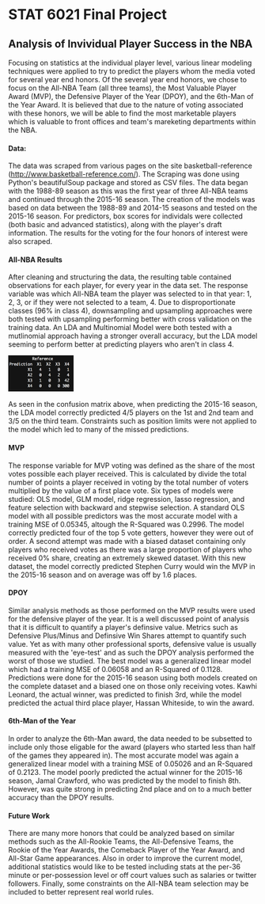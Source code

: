 # STAT 6021 Final Project
## Analysis of Invividual Player Success in the NBA

Focusing on statistics at the individual player level, various linear modeling techniques were applied to try to predict the players whom the media voted for several year end honors. Of the several year end honors, we chose to focus on the All-NBA Team (all three teams), the Most Valuable Player Award (MVP), the Defensive Player of the Year (DPOY), and the 6th-Man of the Year Award. It is believed that due to the nature of voting associated with these honors, we will be able to find the most marketable players which is valuable to front offices and team's mareketing departments within the NBA.

#### Data:
The data was scraped from various pages on the site basketball-reference (http://www.basketball-reference.com/). The Scraping was done using Python's beautifulSoup package and stored as CSV files. The data began with the 1988-89 season as this was the first year of three All-NBA teams and continued through the 2015-16 season. The creation of the models was based on data between the 1988-89 and 2014-15 seasons and tested on the 2015-16 season. For predictors, box scores for individals were collected (both basic and advanced statistics), along with the player's draft information. The results for the voting for the four honors of interest were also scraped.

#### All-NBA Results
After cleaning and structuring the data, the resulting table contained observations for each player, for every year in the data set. The response variable was which All-NBA team the player was selected to in that year: 1, 2, 3, or if they were not selected to a team, 4. Due to disproportionate classes (96% in class 4), downsampling and upsampling approaches were both tested with upsampling performing better with cross validation on the training data. An LDA and Multinomial Model were both tested with a mutlinomial approach having a stronger overall accuracy, but the LDA model seeming to perform better at predicting players who aren't in class 4.

![matrix](https://github.com/mdavolio/stat_nba/blob/master/confusion_matrix.PNG)

As seen in the confusion matrix above, when predicting the 2015-16 season, the LDA model correctly predicted 4/5 players on the 1st and 2nd team and 3/5 on the third team. Constraints such as position limits were not applied to the model which led to many of the missed predictions.

#### MVP
The response variable for MVP voting was defined as the share of the most votes possible each player received. This is calculated by divide the total number of points a player received in voting by the total number of voters multiplied by the value of a first place vote. Six types of models were studied: OLS model, GLM model, ridge regression, lasso regression, and feature selection with backward and stepwise selection. A standard OLS model with all possible predictors was the most accurate model with a training MSE of 0.05345, altough the R-Squared was 0.2996. The model correctly predicted four of the top 5 vote getters, however they were out of order. A second attempt was made with a biased dataset containing only players who received votes as there was a large proportion of players who received 0% share, creating an extremely skewed dataset. With this new dataset, the model correctly predicted Stephen Curry would win the MVP in the 2015-16 season and on average was off by 1.6 places.

#### DPOY
Similar analysis methods as those performed on the MVP results were used for the defensive player of the year. It is a well discussed point of analysis that it is difficult to quantify a player's definsive value. Metrics such as Defensive Plus/Minus and Definsive Win Shares attempt to quantify such value. Yet as with many other professional sports, defensive value is usually measured with the 'eye-test' and as such the DPOY analysis performed the worst of those we studied. The best model was a generalized linear model which had a training MSE of 0.06058 and an R-Squared of 0.1128. Predictions were done for the 2015-16 season using both models created on the complete dataset and a biased one on those only receiving votes. Kawhi Leonard, the actual winner, was predicted to finish 3rd, while the model predicted the actual third place player, Hassan Whiteside, to win the award.

#### 6th-Man of the Year
In order to analyze the 6th-Man award, the data needed to be subsetted to include only those eligable for the award (players who started less than half of the games they appeared in). The most accurate model was again a generalized linear model with a training MSE of 0.05026 and an R-Squared of 0.2123. The model poorly predicted the actual winner for the 2015-16 season, Jamal Crawford, who was predicted by the model to finish 8th. However, was quite strong in predicting 2nd place and on to a much better accuracy than the DPOY results.

#### Future Work
There are many more honors that could be analyzed based on similar methods such as the All-Rookie Teams, the All-Defensive Teams, the Rookie of the Year Awards, the Comeback Player of the Year Award, and All-Star Game appearances. Also in order to improve the current model, additional statistics would like to be tested including stats at the per-36 minute or per-possession level or off court values such as salaries or twitter followers. Finally, some constraints on the All-NBA team selection may be included to better represent real world rules.
